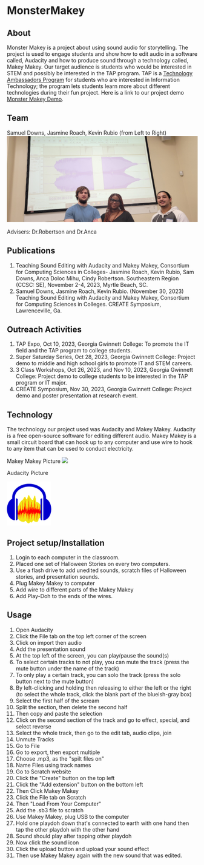 # MonsterMakey

## About
Monster Makey is a project about using sound audio for storytelling. The project is used to engage students and show how to edit audio in a software called, Audacity and how to produce sound through a technology called, Makey Makey. Our target audience is students who would be interested in STEM and possibly be interested in the TAP program. TAP is a [Technology Ambassadors Program](https://www.ggc.edu/academics/school-of-science-and-technology/research-internships-service-learning/technology-ambassador-program) for students who are interested in Information Technology; the program lets students learn more about different technologies during their fun project. Here is a link to our project demo [Monster Makey Demo](Media/ProjectDemo.md).

## Team
Samuel Downs,
Jasmine Roach,
Kevin Rubio (from Left to Right)
![](Media/Pictures/20231028_130513.jpg)

Advisers: Dr.Robertson and Dr.Anca


## Publications
1. Teaching Sound Editing with Audacity and Makey Makey, Consortium for Computing Sciences in Colleges- Jasmine Roach, Kevin Rubio, Sam Downs, Anca Doloc Mihu, Cindy Robertson. Southeastern Region (CCSC: SE), November 2-4, 2023, Myrtle Beach, SC.
2. Samuel Downs, Jasmine Roach, Kevin Rubio. (November 30, 2023) Teaching Sound Editing with Audacity and Makey Makey, Consortium for Computing Sciences in Colleges. CREATE Symposium, Lawrenceville, Ga.

## Outreach Activities
1. TAP Expo, Oct 10, 2023, Georgia Gwinnett College: To promote the IT field and the TAP program to college students.
2. Super Saturday Series, Oct 28, 2023, Georgia Gwinnett College: Project demo to middle and high school girls to promote IT and STEM careers.
3. 3 Class Workshops, Oct 26, 2023, and Nov 10, 2023, Georgia Gwinnett College: Project demo to college students to be interested in the TAP program or IT major.
4. CREATE Symposium, Nov 30, 2023, Georgia Gwinnett College: Project demo and poster presentation at research event.

## Technology
The technology our project used was Audacity and Makey Makey. Audacity is a free open-source software for editing different audio. Makey Makey is a small circuit board that can hook up to any computer and use wire to hook to any item that can be used to conduct electricity.

Makey Makey Picture
![](Media/Pictures/IMG_1914.jpg)

Audacity Picture

![](Media/Pictures/Audacity.png)

## Project setup/Installation
1. Login to each computer in the classroom.
2. Placed one set of Halloween Stories on every two computers.
3. Use a flash drive to add unedited sounds, scratch files of Halloween stories, and presentation sounds.
4. Plug Makey Makey to computer
5. Add wire to different parts of the Makey Makey
6. Add Play-Doh to the ends of the wires.  

## Usage
1. Open Audacity
2. Click the File tab on the top left corner of the screen
3. Click on import then audio
4. Add the presentation sound
5. At the top left of the screen, you can play/pause the sound(s)
6. To select certain tracks to not play, you can mute the track (press the mute button under the name of the track)
7. To only play a certain track, you can solo the track (press the solo button next to the mute button)
8. By left-clicking and holding then releasing to either the left or the right (to select the whole track, click the blank part of the blueish-gray box)
9. Select the first half of the scream
10. Split the section, then delete the second half
11. Then copy and paste the selection
12. Click on the second section of the track and go to effect, special, and select reverse
13. Select the whole track, then go to the edit tab, audio clips, join
14. Unmute Tracks
15. Go to File
16. Go to export, then export multiple
17. Choose .mp3, as the "spilt files on"
18. Name Files using track names
19. Go to Scratch website
20. Click the "Create" button on the top left
21. Click the "Add extension" button on the bottom left
22. Then Click Makey Makey
23. Click the File tab on Scratch
24. Then "Load From Your Computer"
25. Add the .sb3 file to scratch
26. Use Makey Makey, plug USB to the computer
27. Hold one playdoh down that's connected to earth with one hand then tap the other playdoh with the other hand
28. Sound should play after tapping other playdoh
29. Now click the sound icon
30. Click the upload button and upload your sound effect
31. Then use Makey Makey again with the new sound that was edited.



